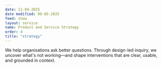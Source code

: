 ```yaml
---
date: 11-04-2025
date modified: 09-05-2025
feed: show
layout: service
name: Product and Service Strategy
order: 4
title: "strategy"
---
```


We help organisations ask better questions. Through design-led inquiry, we uncover what's not working—and shape interventions that are clear, usable, and grounded in context.